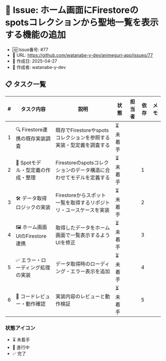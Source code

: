 <!-- このファイルはイシュー #77 用のタスク管理です -->

# 📝 Issue: ホーム画面にFirestoreのspotsコレクションから聖地一覧を表示する機能の追加
- 🆔 Issue番号: #77
- 🔗 URL: https://github.com/watanabe-y-dev/animeguri-app/issues/77
- 📅 作成日: 2025-04-27
- 👤 作成者: watanabe-y-dev

## 📋 タスク一覧

| #   | タスク内容                       | 説明                                                               | 状態     | 担当者 | 依存 | メモ |
| --- | -------------------------------- | ------------------------------------------------------------------ | -------- | ------ | ---- | ---- |
| 1   | 🔍 Firestore連携の既存実装調査    | 既存でFirestoreやspotsコレクションを参照する実装・型定義を調査する | ⏳ 未着手 |        |      |      |
| 2   | 📝 Spotモデル・型定義の作成・整理 | Firestoreのspotsコレクションのデータ構造に合わせてモデルを定義する | ⏳ 未着手 |        | 1    |      |
| 3   | 🛠️ データ取得ロジックの実装       | Firestoreからスポット一覧を取得するリポジトリ・ユースケースを実装  | ⏳ 未着手 |        | 2    |      |
| 4   | 🖼️ ホーム画面UIのFirestore連携    | 取得したデータをホーム画面で一覧表示するようUIを修正               | ⏳ 未着手 |        | 3    |      |
| 5   | ✅ エラー・ローディング処理の実装 | データ取得時のローディング・エラー表示を追加                       | ⏳ 未着手 |        | 4    |      |
| 6   | 👀 コードレビュー・動作確認       | 実装内容のレビューと動作検証                                       | ⏳ 未着手 |        | 5    |      |

### 状態アイコン
- ⏳ 未着手
- 🚧 進行中
- ✅ 完了
